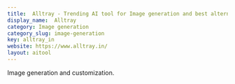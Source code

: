 ```yaml
---
title:  Alltray - Trending AI tool for Image generation and best alternatives
display_name:  Alltray
category: Image generation
category_slug: image-generation
key: alltray_in
website: https://www.alltray.in/
layout: aitool
---
```


Image generation and customization.
